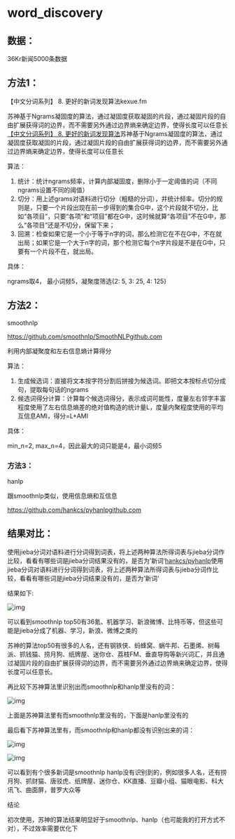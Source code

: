 # word_discovery
## 数据：

36Kr新闻5000条数据

## 方法1：

【中文分词系列】 8. 更好的新词发现算法kexue.fm

苏神基于Ngrams凝固度的算法，通过凝固度获取凝固的片段，通过凝固片段的自由扩展获得词的边界，而不需要另外通过边界熵来确定边界，使得长度可以任意长[【中文分词系列】 8. 更好的新词发现算法](https://kexue.fm/archives/4256/comment-page-3#comments)苏神基于Ngrams凝固度的算法，通过凝固度获取凝固的片段，通过凝固片段的自由扩展获得词的边界，而不需要另外通过边界熵来确定边界，使得长度可以任意长

算法：

1. 统计：统计ngrams频率，计算内部凝固度，删除小于一定阈值的词（不同ngrams设置不同的阈值）
2. 切分：用上述grams对语料进行切分（粗糙的分词），并统计频率。切分的规则是，只要一个片段出现在前一步得到的集合G中，这个片段就不切分，比如“各项目”，只要“各项”和“项目”都在G中，这时候就算“各项目”不在G中，那么“各项目”还是不切分，保留下来；
3. 回溯：检查如果它是一个小于等于n字的词，那么检测它在不在G中，不在就出局；如果它是一个大于n字的词，那个检测它每个n字片段是不是在G中，只要有一个片段不在，就出局。

具体：

ngrams取4， 最小词频5，凝聚度筛选{2: 5, 3: 25, 4: 125}

## 方法2：

smoothnlp

https://github.com/smoothnlp/SmoothNLPgithub.com

利用内部凝聚度和左右信息熵计算得分

算法：

1. 生成候选词：直接将文本按字符分割后拼接为候选词。即把文本按标点切分成句，提取每句话的ngrams
2. 候选词得分计算：计算每个候选词得分，表示成词可能性，度量左右邻字丰富程度使用了左右信息熵差的绝对值构造的统计量L，度量内聚程度使用的平均互信息AMI，得分=L+AMI

具体：

min_n=2, max_n=4，因此最大的词只能是4，最小词频5

### 方法3：

hanlp

跟smoothnlp类似，使用信息熵和互信息

https://github.com/hankcs/pyhanlpgithub.com

## 结果对比：

使用jieba分词对语料进行分词得到词表，将上述两种算法所得词表与jieba分词作比较，看看有哪些词是jieba分词结果没有的，是否为’新词‘[hankcs/pyhanlp](https://github.com/hankcs/pyhanlp)使用jieba分词对语料进行分词得到词表，将上述两种算法所得词表与jieba分词作比较，看看有哪些词是jieba分词结果没有的，是否为’新词‘

结果如下:

![img](https://pic4.zhimg.com/80/v2-199658e799d30e2b3520f192d2a9bbc0_720w.png)

可以看到smoothnlp top50有36氪、机器学习、新浪微博、比特币等，但这些可能是jieba分成了机器、学习，新浪、微博之类的

苏神的算法top50有很多的人名，还有钢铁侠、蚂蜂窝、蜗牛邦、石墨烯、树莓派、抓钱猫、捞月狗、纸牌屋、迷你仓、荔枝FM、垂直导购等新兴词汇，并且通过凝固片段的自由扩展获得词的边界，而不需要另外通过边界熵来确定边界，使得长度可以任意长。

再比较下苏神算法里识别出而smoothnlp和hanlp里没有的词：

![img](https://pic2.zhimg.com/80/v2-6ee6d5b2816537bdda696126a73657cb_720w.png)

上面是苏神算法里有而smoothnlp里没有的，下面是hanlp里没有的

最后看下苏神算法里有，而smoothnlp和hanlp都没有识别出来的词：

![img](https://pic1.zhimg.com/80/v2-572a31b28ef390d7aee8f0b96260e00d_720w.png)

![img](https://pic1.zhimg.com/80/v2-7055fc520797edab790b0747591d4276_720w.png)

可以看到有个很多新词是smoothnlp hanlp没有识别到的，例如很多人名，还有捞月狗、抓财猫、唐驳虎、纸牌屋、迷你仓、KK直播、豆瓣小组、猫眼电影、科大讯飞、曲面屏，普罗大众等

结论

初次使用，苏神的算法结果明显好于smoothnlp、hanlp（也可能我的打开方式不对），不过效率需要优化下